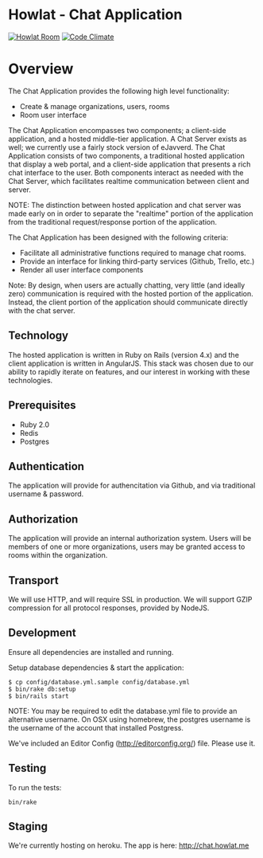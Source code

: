Howlat - Chat Application
==========================
[![Howlat Room](http://chat.howlat.me/madgloryint/parleychat/badge.png)](http://chat.howlat.me/madgloryint/parleychat)
[![Code Climate](https://codeclimate.com/repos/5333e475e30ba02886001cad/badges/806dd8dae812e4808df0/gpa.png)](https://codeclimate.com/repos/5333e475e30ba02886001cad/feed)
# Overview

The Chat Application provides the following high level functionality:

  * Create & manage organizations, users, rooms
  * Room user interface

The Chat Application encompasses two components; a client-side application, and a hosted middle-tier application.  A Chat Server exists as well; we currently use a fairly stock version of eJavverd. The Chat Application consists of two components, a traditional hosted application that display a web portal, and a client-side application that presents a rich chat interface to the user.  Both components interact as needed with the Chat Server, which facilitates realtime communication between client and server.

NOTE: The distinction between hosted application and chat server was made early on in order to separate the "realtime" portion of the application from the traditional request/response portion of the application.

The Chat Application has been designed with the following criteria:

  * Facilitate all administrative functions required to manage chat rooms.
  * Provide an interface for linking third-party services (Github, Trello, etc.)
  * Render all user interface components

  Note: By design, when users are actually chatting, very little (and ideally zero) communication is required with the hosted portion of the application.  Instead, the client portion of the application should communicate directly with the chat server.


## Technology
The hosted application is written in Ruby on Rails (version 4.x) and the client application is written in AngularJS.  This stack was chosen due to our ability to rapidly iterate on features, and our interest in working with these technologies.

## Prerequisites

  * Ruby 2.0
  * Redis
  * Postgres

## Authentication

The application will provide for authencitation via Github, and via traditional username & password.

## Authorization

The application will provide an internal authorization system.  Users will be members of one or more organizations, users may be granted access to rooms within the organization.

## Transport

We will use HTTP, and will require SSL in production. We will support GZIP compression for all protocol responses, provided by NodeJS.

## Development

Ensure all dependencies are installed and running.

Setup database dependencies & start the application:

    $ cp config/database.yml.sample config/database.yml
    $ bin/rake db:setup
    $ bin/rails start

NOTE: You may be required to edit the database.yml file to provide an alternative username.  On OSX using homebrew, the postgres username is the username of the account that installed Postgress.

We've included an Editor Config (http://editorconfig.org/) file.  Please use it.

## Testing

To run the tests:

    bin/rake

## Staging

We're currently hosting on heroku.  The app is here: http://chat.howlat.me
